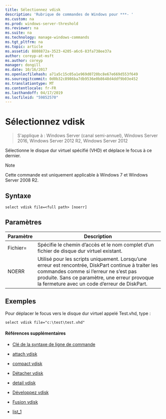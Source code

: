 ```yaml
---
title: Sélectionnez vdisk
description: 'Rubrique de commandes de Windows pour ***- '
ms.custom: na
ms.prod: windows-server-threshold
ms.reviewer: na
ms.suite: na
ms.technology: manage-windows-commands
ms.tgt_pltfrm: na
ms.topic: article
ms.assetid: 8808872a-3523-4205-a6c6-83fa738ee37a
author: coreyp-at-msft
ms.author: coreyp
manager: dongill
ms.date: 10/16/2017
ms.openlocfilehash: a71a5c15c05a1e969d0720bc8e67e669d553f649
ms.sourcegitcommit: 0d0b32c8986ba7db9536e0b8648d4ddf9b03e452
ms.translationtype: MT
ms.contentlocale: fr-FR
ms.lasthandoff: 04/17/2019
ms.locfileid: "59852570"
---
```

# <a name="select-vdisk"></a>Sélectionnez vdisk

>S'applique à : Windows Server (canal semi-annuel), Windows Server 2016, Windows Server 2012 R2, Windows Server 2012

Sélectionne le disque dur virtuel spécifié \(VHD\) et déplace le focus à ce dernier.  
  
> [!NOTE]  
> Cette commande est uniquement applicable à Windows 7 et Windows Server 2008 R2.  
  
## <a name="syntax"></a>Syntaxe  
  
```  
select vdisk file=<full path> [noerr]  
```  
  
## <a name="parameters"></a>Paramètres  
  
|Paramètre|Description|  
|-------|--------|  
|Fichier\=<full path>|Spécifie le chemin d’accès et le nom complet d’un fichier de disque dur virtuel existant.|  
|NOERR|Utilisé pour les scripts uniquement. Lorsqu’une erreur est rencontrée, DiskPart continue à traiter les commandes comme si l’erreur ne s’est pas produite. Sans ce paramètre, une erreur provoque la fermeture avec un code d’erreur de DiskPart.|  
  
## <a name="BKMK_examples"></a>Exemples  
Pour déplacer le focus vers le disque dur virtuel appelé Test.vhd, type :  
  
```  
select vdisk file="c:\test\test.vhd"  
```  
  
#### <a name="additional-references"></a>Références supplémentaires  
  
-   [Clé de la syntaxe de ligne de commande](command-line-syntax-key.md)  
  
-   [attach vdisk](attach-vdisk.md)  
  
-   [compact vdisk](compact-vdisk.md)  
  
  
  
-   [Détacher vdisk](detach-vdisk.md)  
  
-   [detail vdisk](detail-vdisk.md)  
  
-   [Développez vdisk](expand-vdisk.md)  
  
-   [Fusion vdisk](merge-vdisk.md)  
  
-   [list_1](list_1.md)  
  

